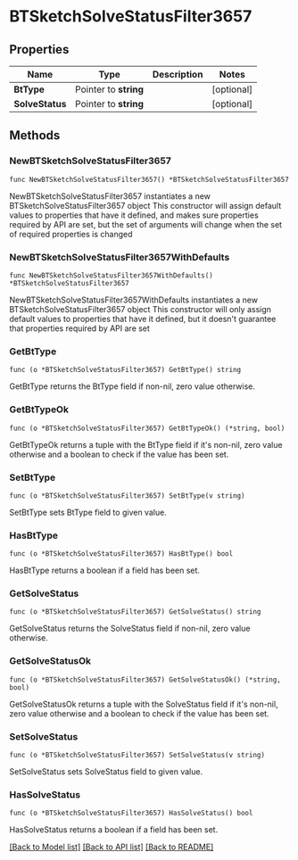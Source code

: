 # BTSketchSolveStatusFilter3657

## Properties

Name | Type | Description | Notes
------------ | ------------- | ------------- | -------------
**BtType** | Pointer to **string** |  | [optional] 
**SolveStatus** | Pointer to **string** |  | [optional] 

## Methods

### NewBTSketchSolveStatusFilter3657

`func NewBTSketchSolveStatusFilter3657() *BTSketchSolveStatusFilter3657`

NewBTSketchSolveStatusFilter3657 instantiates a new BTSketchSolveStatusFilter3657 object
This constructor will assign default values to properties that have it defined,
and makes sure properties required by API are set, but the set of arguments
will change when the set of required properties is changed

### NewBTSketchSolveStatusFilter3657WithDefaults

`func NewBTSketchSolveStatusFilter3657WithDefaults() *BTSketchSolveStatusFilter3657`

NewBTSketchSolveStatusFilter3657WithDefaults instantiates a new BTSketchSolveStatusFilter3657 object
This constructor will only assign default values to properties that have it defined,
but it doesn't guarantee that properties required by API are set

### GetBtType

`func (o *BTSketchSolveStatusFilter3657) GetBtType() string`

GetBtType returns the BtType field if non-nil, zero value otherwise.

### GetBtTypeOk

`func (o *BTSketchSolveStatusFilter3657) GetBtTypeOk() (*string, bool)`

GetBtTypeOk returns a tuple with the BtType field if it's non-nil, zero value otherwise
and a boolean to check if the value has been set.

### SetBtType

`func (o *BTSketchSolveStatusFilter3657) SetBtType(v string)`

SetBtType sets BtType field to given value.

### HasBtType

`func (o *BTSketchSolveStatusFilter3657) HasBtType() bool`

HasBtType returns a boolean if a field has been set.

### GetSolveStatus

`func (o *BTSketchSolveStatusFilter3657) GetSolveStatus() string`

GetSolveStatus returns the SolveStatus field if non-nil, zero value otherwise.

### GetSolveStatusOk

`func (o *BTSketchSolveStatusFilter3657) GetSolveStatusOk() (*string, bool)`

GetSolveStatusOk returns a tuple with the SolveStatus field if it's non-nil, zero value otherwise
and a boolean to check if the value has been set.

### SetSolveStatus

`func (o *BTSketchSolveStatusFilter3657) SetSolveStatus(v string)`

SetSolveStatus sets SolveStatus field to given value.

### HasSolveStatus

`func (o *BTSketchSolveStatusFilter3657) HasSolveStatus() bool`

HasSolveStatus returns a boolean if a field has been set.


[[Back to Model list]](../README.md#documentation-for-models) [[Back to API list]](../README.md#documentation-for-api-endpoints) [[Back to README]](../README.md)


